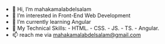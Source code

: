 - 👋 Hi, I’m mahakamalabdelsalam
- 👀 I’m interested in Front-End Web Development
- 🌱 I’m currently learning Angular
- 💞️ My Technical Skills:
        - HTML.
        - CSS.
        - JS.
        - TS.
        - Angular.
- 📫 reach me via mahakamalabdelsalam@gmail.com


